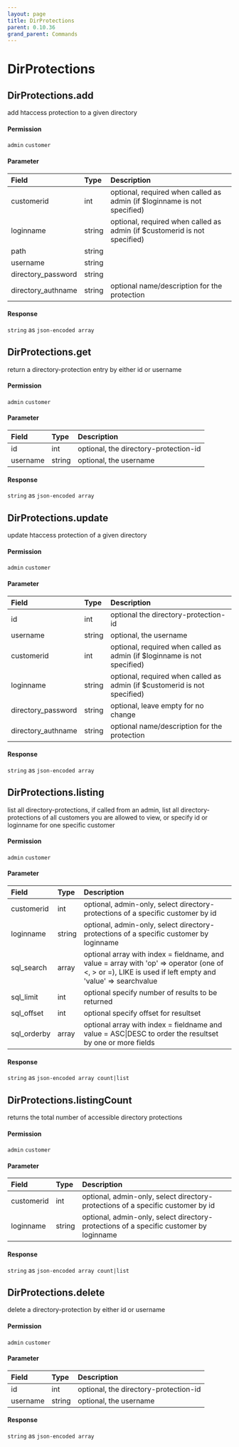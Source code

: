 ```yaml
---
layout: page
title: DirProtections
parent: 0.10.36
grand_parent: Commands
---
```


# DirProtections

## DirProtections.add

add htaccess protection to a given directory

#### Permission

`admin` `customer`

#### Parameter

| Field | Type | Description |
| :--- | :--- | :--- |
| customerid | int | optional, required when called as admin (if $loginname is not specified) |
| loginname | string | optional, required when called as admin (if $customerid is not specified) |
| path | string |  |
| username | string |  |
| directory_password | string |  |
| directory_authname | string | optional name/description for the protection |

#### Response

`string` as `json-encoded array`

## DirProtections.get

return a directory-protection entry by either id or username

#### Permission

`admin` `customer`

#### Parameter

| Field | Type | Description |
| :--- | :--- | :--- |
| id | int | optional, the directory-protection-id |
| username | string | optional, the username |

#### Response

`string` as `json-encoded array`

## DirProtections.update

update htaccess protection of a given directory

#### Permission

`admin` `customer`

#### Parameter

| Field | Type | Description |
| :--- | :--- | :--- |
| id | int | optional the directory-protection-id |
| username | string | optional, the username |
| customerid | int | optional, required when called as admin (if $loginname is not specified) |
| loginname | string | optional, required when called as admin (if $customerid is not specified) |
| directory_password | string | optional, leave empty for no change |
| directory_authname | string | optional name/description for the protection |

#### Response

`string` as `json-encoded array`

## DirProtections.listing

list all directory-protections, if called from an admin, list all directory-protections of all customers you are allowed to view, or specify id or loginname for one specific customer

#### Permission

`admin` `customer`

#### Parameter

| Field | Type | Description |
| :--- | :--- | :--- |
| customerid | int | optional, admin-only, select directory-protections of a specific customer by id |
| loginname | string | optional, admin-only, select directory-protections of a specific customer by loginname |
| sql_search | array | optional array with index = fieldname, and value = array with 'op' => operator (one of <, > or =), LIKE is used if left empty and 'value' => searchvalue |
| sql_limit | int | optional specify number of results to be returned |
| sql_offset | int | optional specify offset for resultset |
| sql_orderby | array | optional array with index = fieldname and value = ASC\|DESC to order the resultset by one or more fields |

#### Response

`string` as `json-encoded array count|list`

## DirProtections.listingCount

returns the total number of accessible directory protections

#### Permission

`admin` `customer`

#### Parameter

| Field | Type | Description |
| :--- | :--- | :--- |
| customerid | int | optional, admin-only, select directory-protections of a specific customer by id |
| loginname | string | optional, admin-only, select directory-protections of a specific customer by loginname |

#### Response

`string` as `json-encoded array count|list`

## DirProtections.delete

delete a directory-protection by either id or username

#### Permission

`admin` `customer`

#### Parameter

| Field | Type | Description |
| :--- | :--- | :--- |
| id | int | optional, the directory-protection-id |
| username | string | optional, the username |

#### Response

`string` as `json-encoded array`